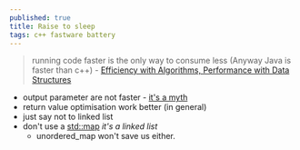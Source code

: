 ```yaml
---
published: true
title: Raise to sleep
tags: c++ fastware battery
---
```

> running code faster is the only way to consume less (Anyway Java is faster than c++) - [Efficiency with Algorithms, Performance with Data Structures](https://www.youtube.com/watch?v=fHNmRkzxHWs)

- output parameter are not faster - [it's a myth](https://youtu.be/fHNmRkzxHWs?t=1928)
- return value optimisation work better (in general)
- just say not to linked list
- don't use a [std::map](https://youtu.be/fHNmRkzxHWs?t=2696) _it's a linked list_
	- unordered_map won't save us either.

